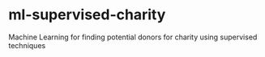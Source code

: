 # ml-supervised-charity
Machine Learning for finding potential donors for charity using supervised techniques
